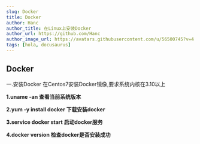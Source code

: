 ```yaml
---
slug: Docker
title: Docker
author: Hanc
author_title: 在Linux上安装Docker
author_url: https://github.com/Hanc
author_image_url: https://avatars.githubusercontent.com/u/56500745?v=4
tags: [hola, docusaurus]
---
```

## Docker
一.安装Docker
在Centos7安装Docker镜像,要求系统内核在3.10以上

**1.uname -an 查看当前系统版本**

**2.yum -y install docker 下载安装docker**

**3.service docker start  启动docker服务**

**4.docker version  检查docker是否安装成功**